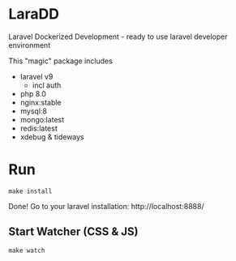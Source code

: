 # LaraDD
Laravel Dockerized Development - ready to use laravel developer environment

This "magic" package includes
* laravel v9
    * incl auth
* php 8.0
* nginx:stable
* mysql:8
* mongo:latest
* redis:latest
* xdebug & tideways

# Run
    make install
Done! Go to your laravel installation: http://localhost:8888/
    
## Start Watcher (CSS & JS)
    make watch